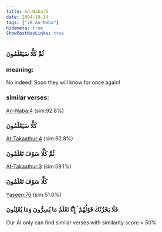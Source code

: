 ```yaml
---
title: An-Naba:5
date: 2004-10-14
tags: ["78.An-Naba"]
hidemeta: true 
ShowPostNavLinks: true 
---
```

### ثُمَّ كَلَّا سَيَعْلَمُونَ
### meaning: 
No indeed! Soon they will know for once again!
### similar verses: 

[An-Naba:4](/78/4) (sim:92.8%)

### كَلَّا سَيَعْلَمُونَ

[At-Takaathur:4](/102/4) (sim:62.8%)

### ثُمَّ كَلَّا سَوْفَ تَعْلَمُونَ

[At-Takaathur:3](/102/3) (sim:59.1%)

### كَلَّا سَوْفَ تَعْلَمُونَ

[Yaseen:76](/36/76) (sim:51.0%)

### فَلَا يَحْزُنْكَ قَوْلُهُمْ ۘ إِنَّا نَعْلَمُ مَا يُسِرُّونَ وَمَا يُعْلِنُونَ

Our AI only can find similar verses with similarity score > 50% 
